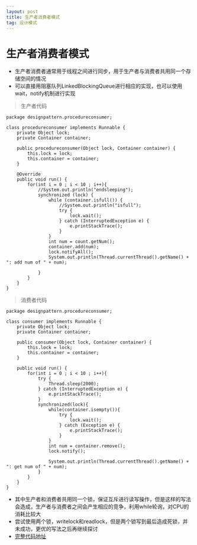 ```yaml
---
layout: post
title: 生产者消费者模式
tag: 设计模式
---
```

# 生产者消费者模式

- 生产者消费者通常用于线程之间进行同步，用于生产者与消费者共用同一个存储空间的情况
- 可以直接用阻塞队列LinkedBlockingQueue进行相应的实现，也可以使用wait，notify机制进行实现

>生产者代码

```
package designpattern.procedureconsumer;

class procedureconsumer implements Runnable {
    private Object lock;
    private Container container;

    public procedureconsumer(Object lock, Container container) {
        this.lock = lock;
        this.container = container;
    }

    @Override
    public void run() {
        for(int i = 0 ; i < 10 ; i++){
            //System.out.println("endsleeping");
            synchronized (lock) {
                while (container.isfull()) {
                    //System.out.println("isfull");
                    try {
                        lock.wait();
                    } catch (InterruptedException e) {
                        e.printStackTrace();
                    }
                }
                int num = count.getNum();
                container.add(num);
                lock.notifyAll();
                System.out.println(Thread.currentThread().getName() + ": add num of " + num);
                
            }
        }
    }
}
```

> 消费者代码

```
package designpattern.procedureconsumer;

class consumer implements Runnable {
    private Object lock;
    private Container container;

    public consumer(Object lock, Container container) {
        this.lock = lock;
        this.container = container;
    }

    public void run() {
        for(int i = 0 ; i < 10 ; i++){
            try {
                Thread.sleep(2000);
            } catch (InterruptedException e) {
                e.printStackTrace();
            }
            synchronized(lock){
                while(container.isempty()){
                    try {
                        lock.wait();
                    } catch (Exception e) {
                        e.printStackTrace();
                    }
                }
                int num = container.remove();
                lock.notify();

                System.out.println(Thread.currentThread().getName() + ": get num of " + num);
            }
        }
    }
}
```

- 其中生产者和消费者共用同一个锁，保证互斥进行读写操作，但是这样的写法会造成，生产者与消费者之间会产生相应的竞争，利用while轮询，对CPU的消耗比较大
- 尝试使用两个锁，writelock和readlock，但是两个锁写到最后造成死锁，并未成功，更优的写法之后再继续探讨
- [完整代码地址](https://github.com/MaybeSilent/Examples/tree/master/JavaExamples/src/main/java/designpattern/procedureconsumer)